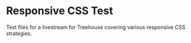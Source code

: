# Responsive CSS Test

Test files for a livestream for Treehouse covering various responsive CSS strategies.